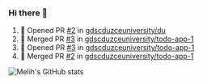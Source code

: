 ### Hi there 👋

<!--START_SECTION:activity-->
1. 💪 Opened PR [#2](https://github.com/gdscduzceuniversity/du/pull/2) in [gdscduzceuniversity/du](https://github.com/gdscduzceuniversity/du)
2. 🎉 Merged PR [#3](https://github.com/gdscduzceuniversity/todo-app-1/pull/3) in [gdscduzceuniversity/todo-app-1](https://github.com/gdscduzceuniversity/todo-app-1)
3. 💪 Opened PR [#3](https://github.com/gdscduzceuniversity/todo-app-1/pull/3) in [gdscduzceuniversity/todo-app-1](https://github.com/gdscduzceuniversity/todo-app-1)
4. 🎉 Merged PR [#2](https://github.com/gdscduzceuniversity/todo-app-1/pull/2) in [gdscduzceuniversity/todo-app-1](https://github.com/gdscduzceuniversity/todo-app-1)
<!--END_SECTION:activity-->

<p align="left">
 <img src="https://github-readme-stats.vercel.app/api?username=MelihEmreGuler&show_icons=true&theme=merko" alt="Melih's GitHub stats"/>
</p>